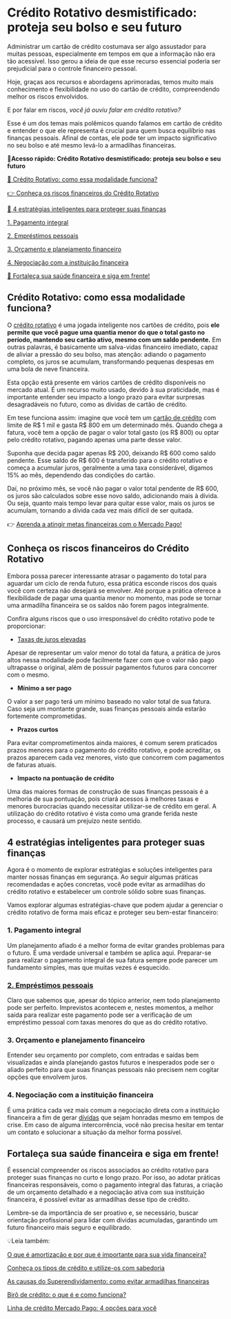 # Crédito Rotativo desmistificado: proteja seu bolso e seu futuro

Administrar um cartão de crédito costumava ser algo assustador para muitas pessoas, especialmente em tempos em que a informação não era tão acessível. Isso gerou a ideia de que esse recurso essencial poderia ser prejudicial para o controle financeiro pessoal.

Hoje, graças aos recursos e abordagens aprimoradas, temos muito mais conhecimento e flexibilidade no uso do cartão de crédito, compreendendo melhor os riscos envolvidos.

E por falar em riscos, *você já ouviu falar em crédito rotativo?*

Esse é um dos temas mais polêmicos quando falamos em cartão de crédito e entender o que ele representa é crucial para quem busca equilíbrio nas finanças pessoais. Afinal de contas, ele pode ter um impacto significativo no seu bolso e até mesmo levá-lo a armadilhas financeiras.

**💙Acesso rápido: Crédito Rotativo desmistificado: proteja seu bolso e seu futuro**

[🤔 Crédito Rotativo: como essa modalidade funciona?](#A)

[👉 Conheça os riscos financeiros do Crédito Rotativo](#B)

[🎯 4 estratégias inteligentes para proteger suas finanças](#C)

[1. Pagamento integral](#D)

[2. Empréstimos pessoais](#E)

[3. Orçamento e planejamento financeiro](#F)

[4. Negociação com a instituição financeira](#G)

[💪 Fortaleça sua saúde financeira e siga em frente!](#H)

[](#)
## Crédito Rotativo: como essa modalidade funciona?

O [crédito rotativo](https://meubolso.mercadopago.com.br/credito-rotativo-no-cartao-de-credito) é uma jogada inteligente nos cartões de crédito, pois **ele permite que você pague uma quantia menor do que o total gasto no período, mantendo seu cartão ativo, mesmo com um saldo pendente.** Em outras palavras, é basicamente um salva-vidas financeiro imediato, capaz de aliviar a pressão do seu bolso, mas atenção: adiando o pagamento completo, os juros se acumulam, transformando pequenas despesas em uma bola de neve financeira.

Esta opção está presente em vários cartões de crédito disponíveis no mercado atual. É um recurso muito usado, devido à sua praticidade, mas é importante entender seu impacto a longo prazo para evitar surpresas desagradáveis no futuro, como as dívidas de cartão de crédito.

Em tese funciona assim: imagine que você tem um [cartão de crédito](https://meubolso.mercadopago.com.br/ter-mais-de-um-cartao-de-credito-vale-a-pena) com limite de R$ 1 mil e gasta R$ 800 em um determinado mês. Quando chega a fatura, você tem a opção de pagar o valor total gasto (os R$ 800) ou optar pelo crédito rotativo, pagando apenas uma parte desse valor.

Suponha que decida pagar apenas R$ 200, deixando R$ 600 como saldo pendente. Esse saldo de R$ 600 é transferido para o crédito rotativo e começa a acumular juros, geralmente a uma taxa considerável, digamos 15% ao mês, dependendo das condições do cartão.

Daí, no próximo mês, se você não pagar o valor total pendente de R$ 600, os juros são calculados sobre esse novo saldo, adicionando mais à dívida. Ou seja, quanto mais tempo levar para quitar esse valor, mais os juros se acumulam, tornando a dívida cada vez mais difícil de ser quitada.

👉 [Aprenda a atingir metas financeiras com o Mercado Pago!](https://meubolso.mercadopago.com.br/metas-financeiras-com-o-mercado-pago)

[](#)
## Conheça os riscos financeiros do Crédito Rotativo

Embora possa parecer interessante atrasar o pagamento do total para aguardar um ciclo de renda futuro, essa prática esconde riscos dos quais você com certeza não desejará se envolver. Até porque a prática oferece a flexibilidade de pagar uma quantia menor no momento, mas pode se tornar uma armadilha financeira se os saldos não forem pagos integralmente.

Confira alguns riscos que o uso irresponsável do crédito rotativo pode te proporcionar:

- [Taxas de juros elevadas](https://meubolso.mercadopago.com.br/taxas-cartao-de-credito)

Apesar de representar um valor menor do total da fatura, a prática de juros altos nessa modalidade pode facilmente fazer com que o valor não pago ultrapasse o original, além de possuir pagamentos futuros para concorrer com o mesmo.

- **Mínimo a ser pago**

O valor a ser pago terá um mínimo baseado no valor total de sua fatura. Caso seja um montante grande, suas finanças pessoais ainda estarão fortemente comprometidas.

- **Prazos curtos**

Para evitar comprometimentos ainda maiores, é comum serem praticados prazos menores para o pagamento do crédito rotativo, e pode acreditar, os prazos aparecem cada vez menores, visto que concorrem com pagamentos de faturas atuais.

- **Impacto na pontuação de crédito**

Uma das maiores formas de construção de suas finanças pessoais é a melhoria de sua pontuação, pois criará acessos à melhores taxas e menores burocracias quando necessitar utilizar-se de crédito em geral. A utilização do crédito rotativo é vista como uma grande ferida neste processo, e causará um prejuízo neste sentido.

[](#)
## 4 estratégias inteligentes para proteger suas finanças

Agora é o momento de explorar estratégias e soluções inteligentes para manter nossas finanças em segurança. Ao seguir algumas práticas recomendadas e ações concretas, você pode evitar as armadilhas do crédito rotativo e estabelecer um controle sólido sobre suas finanças.

Vamos explorar algumas estratégias-chave que podem ajudar a gerenciar o crédito rotativo de forma mais eficaz e proteger seu bem-estar financeiro:

[](#)
### 1. Pagamento integral

Um planejamento afiado é a melhor forma de evitar grandes problemas para o futuro. É uma verdade universal e também se aplica aqui. Preparar-se para realizar o pagamento integral de sua fatura sempre pode parecer um fundamento simples, mas que muitas vezes é esquecido.

[](#)
### [2. Empréstimos pessoais](https://meubolso.mercadopago.com.br/emprestimo-pessoal)

Claro que sabemos que, apesar do tópico anterior, nem todo planejamento pode ser perfeito. Imprevistos acontecem e, nestes momentos, a melhor saída para realizar este pagamento pode ser a verificação de um empréstimo pessoal com taxas menores do que as do crédito rotativo.

[](#)
### 3. Orçamento e planejamento financeiro

Entender seu orçamento por completo, com entradas e saídas bem visualizadas e ainda planejando gastos futuros e inesperados pode ser o aliado perfeito para que suas finanças pessoais não precisem nem cogitar opções que envolvem juros.

[](#)
### 4. Negociação com a instituição financeira

É uma prática cada vez mais comum a negociação direta com a instituição financeira a fim de gerar [dívidas](https://meubolso.mercadopago.com.br/como-quitar-divida-cartao-credito) que sejam honradas mesmo em tempos de crise. Em caso de alguma intercorrência, você não precisa hesitar em tentar um contato e solucionar a situação da melhor forma possível.

[](#)
## Fortaleça sua saúde financeira e siga em frente!

É essencial compreender os riscos associados ao crédito rotativo para proteger suas finanças no curto e longo prazo. Por isso, ao adotar práticas financeiras responsáveis, como o pagamento integral das faturas, a criação de um orçamento detalhado e a negociação ativa com sua instituição financeira, é possível evitar as armadilhas desse tipo de crédito.

Lembre-se da importância de ser proativo e, se necessário, buscar orientação profissional para lidar com dívidas acumuladas, garantindo um futuro financeiro mais seguro e equilibrado.

💡Leia também:

[O que é amortização e por que é importante para sua vida financeira?](https://meubolso.mercadopago.com.br/o-que-e-amortizacao-e-porque-e-importante)

[Conheça os tipos de crédito e utilize-os com sabedoria](https://meubolso.mercadopago.com.br/tipos-de-credito)

[As causas do Superendividamento: como evitar armadilhas financeiras](https://meubolso.mercadopago.com.br/o-que-e-superendividamento-e-suas-causas)

[Birô de crédito: o que é e como funciona?](https://meubolso.mercadopago.com.br/biro-de-credito)

[Linha de crédito Mercado Pago: 4 opções para você](https://meubolso.mercadopago.com.br/linha-credito-mercado-pago)